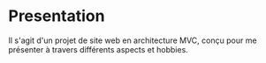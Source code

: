 # Presentation
Il s'agit d'un projet de site web en architecture MVC, conçu pour me présenter à travers différents aspects et hobbies.
